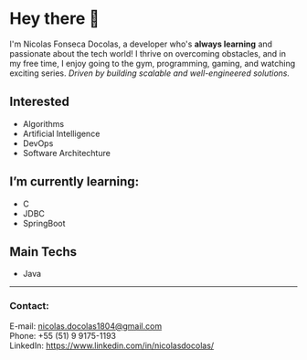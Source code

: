 # Hey there 👋
I'm Nicolas Fonseca Docolas, a developer who's **always learning** and passionate about the tech world!
I thrive on overcoming obstacles, and in my free time, I enjoy going to the gym, programming, gaming, and watching exciting series. 
*Driven by building scalable and well-engineered solutions.*
 
## Interested
- Algorithms
- Artificial Intelligence
- DevOps
- Software Architechture

## I’m currently learning:
- C
- JDBC
- SpringBoot

## Main Techs
- Java
  
<hr />

### Contact: 
E-mail: nicolas.docolas1804@gmail.com<br>
Phone: +55 (51) 9 9175-1193<br>
LinkedIn: https://www.linkedin.com/in/nicolasdocolas/
